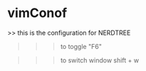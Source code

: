 # vimConof

<NERDTree open>
>> this is the configuration for NERDTREE   

>>> to toggle "F6"  

>>> to switch window shift + w  

</NERDTree>

